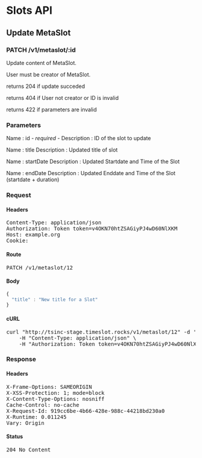 # Slots API

## Update MetaSlot

### PATCH /v1/metaslot/:id

Update content of MetaSlot.

User must be creator of MetaSlot.

returns 204 if update succeded 

returns 404 if User not creator or ID is invalid

returns 422 if parameters are invalid

### Parameters

Name : id *- required -*
Description : ID of the slot to update

Name : title
Description : Updated title of slot

Name : startDate
Description : Updated Startdate and Time of the Slot

Name : endDate
Description : Updated Enddate and Time of the Slot (startdate + duration)

### Request

#### Headers

<pre>Content-Type: application/json
Authorization: Token token=v4OKN70htZSAGiyPJ4wD60NlXKM
Host: example.org
Cookie: </pre>

#### Route

<pre>PATCH /v1/metaslot/12</pre>

#### Body
```javascript
{
  "title" : "New title for a Slot"
}
```


#### cURL

<pre class="request">curl &quot;http://tsinc-stage.timeslot.rocks/v1/metaslot/12&quot; -d &#39;{&quot;title&quot;:&quot;New title for a Slot&quot;}&#39; -X PATCH \
	-H &quot;Content-Type: application/json&quot; \
	-H &quot;Authorization: Token token=v4OKN70htZSAGiyPJ4wD60NlXKM&quot;</pre>

### Response

#### Headers

<pre>X-Frame-Options: SAMEORIGIN
X-XSS-Protection: 1; mode=block
X-Content-Type-Options: nosniff
Cache-Control: no-cache
X-Request-Id: 919cc6be-4b66-428e-988c-44218bd230a0
X-Runtime: 0.011245
Vary: Origin</pre>

#### Status

<pre>204 No Content</pre>

